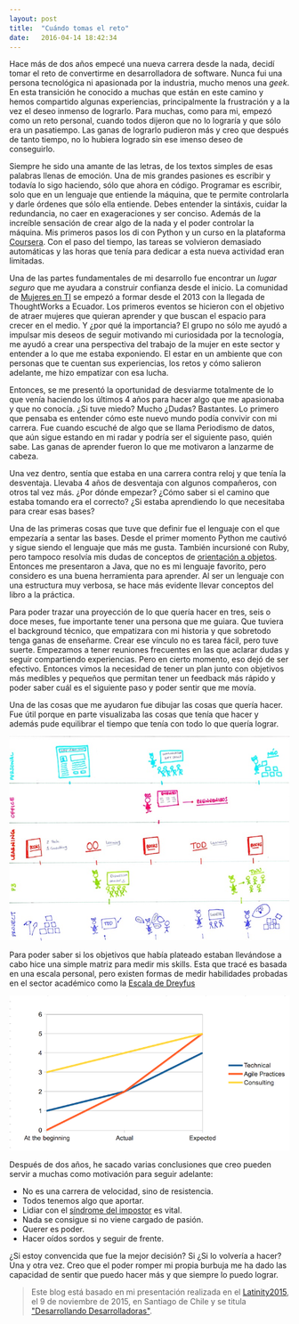 ```yaml
---
layout: post
title:  "Cuándo tomas el reto"
date:   2016-04-14 18:42:34
---
```


Hace más de dos años empecé una nueva carrera desde la nada, decidí tomar el reto de convertirme en desarrolladora de software. Nunca fui una persona tecnológica ni apasionada por la industria, mucho menos una *geek*. En esta transición he conocido a muchas que están en este camino y hemos compartido algunas experiencias, principalmente la frustración y a la vez el deseo inmenso de lograrlo. Para muchas, como para mi, empezó como un reto personal, cuando todos dijeron que no lo lograría y que sólo era un pasatiempo. Las ganas de lograrlo pudieron más y creo que después de tanto tiempo, no lo hubiera logrado sin ese imenso deseo de conseguirlo.

Siempre he sido una amante de las letras, de los textos simples de esas palabras llenas de emoción. Una de mis grandes pasiones es escribir y todavía lo sigo haciendo, sólo que ahora en código. Programar es escribir, solo que en un lenguaje que entiende la máquina, que te permite controlarla y darle órdenes que sólo ella entiende. Debes entender la sintáxis, cuidar la redundancia, no caer en exageraciones y ser conciso. Además de la increíble sensación de crear algo de la nada y el poder controlar la máquina. Mis primeros pasos los di con Python y un curso en la plataforma [Coursera](https://www.coursera.org/). Con el paso del tiempo, las tareas se volvieron demasiado automáticas y las horas que tenía para dedicar a esta nueva actividad eran limitadas.

Una de las partes fundamentales de mi desarrollo fue encontrar un *lugar seguro* que me ayudara a construir confianza desde el inicio. La comunidad de [Mujeres en TI](http://mujeresentecnologia.ec/) se empezó a formar desde el 2013 con la llegada de ThoughtWorks a Ecuador. Los primeros eventos se hicieron con el objetivo de atraer mujeres que quieran aprender y que buscan el espacio para crecer en el medio. Y ¿por qué la importancia? El grupo no sólo me ayudó a impulsar mis deseos de seguir motivando mi curiosidada por la tecnología, me ayudó a crear una perspectiva del trabajo de la mujer en este sector y entender a lo que me estaba exponiendo. El estar en un ambiente que con personas que te cuentan sus experiencias, los retos y cómo salieron adelante, me hizo empatizar con esa lucha.

Entonces, se me presentó la oportunidad de desviarme totalmente de lo que venía haciendo los últimos 4 años para hacer algo que me apasionaba y que no conocía. ¿Si tuve miedo? Mucho ¿Dudas? Bastantes. Lo primero que pensaba es entender cómo este nuevo mundo podía convivir con mi carrera. Fue cuando escuché de algo que se llama Periodismo de datos, que aún sigue estando en mi radar y podría ser el siguiente paso, quién sabe. Las ganas de aprender fueron lo que me motivaron a lanzarme de cabeza.

Una vez dentro, sentía que estaba en una carrera contra reloj y que tenía la desventaja. Llevaba 4 años de desventaja con algunos compañeros, con otros tal vez más. ¿Por dónde empezar? ¿Cómo saber si el camino que estaba tomando era el correcto? ¿Si estaba aprendiendo lo que necesitaba para crear esas bases?

Una de las primeras cosas que tuve que definir fue el lenguaje con el que empezaría a sentar las bases. Desde el primer momento Python me cautivó y sigue siendo el lenguaje que más me gusta. También incursioné con Ruby, pero tampoco resolvía mis dudas de conceptos de [orientación a objetos](https://es.wikipedia.org/wiki/Programaci%C3%B3n_orientada_a_objetos). Entonces me presentaron a Java, que no es mi lenguaje favorito, pero considero es una buena herramienta para aprender. Al ser un lenguaje con una estructura muy verbosa, se hace más evidente llevar conceptos del libro a la práctica. 

Para poder trazar una proyección de lo que quería hacer en tres, seis o doce meses, fue importante tener una persona que me guiara. Que tuviera el background técnico, que empatizara con mi historia y que sobretodo tenga ganas de enseñarme. Crear ese vínculo no es tarea fácil, pero tuve suerte. Empezamos a tener reuniones frecuentes en las que aclarar dudas y seguir compartiendo experiencias. Pero en cierto momento, eso dejó de ser efectivo. Entonces vimos la necesidad de tener un plan junto con objetivos más medibles y pequeños que permitan tener un feedback más rápido y poder saber cuál es el siguiente paso y poder sentir que me movía.

Una de las cosas que me ayudaron fue dibujar las cosas que quería hacer. Fue útil porque en parte visualizaba las cosas que tenía que hacer y además pude equilibrar el tiempo que tenía con todo lo que quería lograr. 

![Plan anual](/img/4.jpg "Imagen1")

Para poder saber si los objetivos que había plateado estaban llevándose a cabo hice una simple matriz para medir mis skills. Esta que tracé es basada en una escala personal, pero existen formas de medir habilidades probadas en el sector académico como la [Escala de Dreyfus](https://en.wikipedia.org/wiki/Dreyfus_model_of_skill_acquisition)

![Escala de Dreyfus](/img/5.png "Imagen2")

Después de dos años, he sacado varias conclusiones que creo pueden servir a muchas como motivación para seguir adelante:

- No es una carrera de velocidad, sino de resistencia.
- Todos tenemos algo que aportar.
- Lidiar con el [síndrome del impostor](https://es.wikipedia.org/wiki/S%C3%ADndrome_del_impostor) es vital.
- Nada se consigue si no viene cargado de pasión.
- Querer es poder.
- Hacer oídos sordos y seguir de frente.

¿Si estoy convencida que fue la mejor decisión? Si ¿Si lo volvería a hacer? Una y otra vez. Creo que el poder romper mi propia burbuja me ha dado las capacidad de sentir que puedo hacer más y que siempre lo puedo lograr.

> Este blog está basado en mi presentación realizada en el [Latinity2015](http://www.latinity.info/), el 9 de noviembre de 2015, en Santiago de Chile y se titula ["Desarrollando Desarrolladoras"](http://www.slideshare.net/ThoughtWorks/desarrollando-desarrolladoras).
